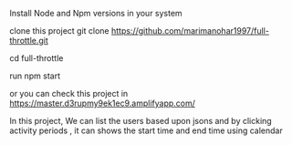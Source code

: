 Install Node and Npm versions in your system

clone this project git clone https://github.com/marimanohar1997/full-throttle.git

cd full-throttle

run npm start

or you can check this project in https://master.d3rupmy9ek1ec9.amplifyapp.com/

In this project, We can list the users based upon jsons and by clicking activity periods , it can shows the start time and end time using calendar


